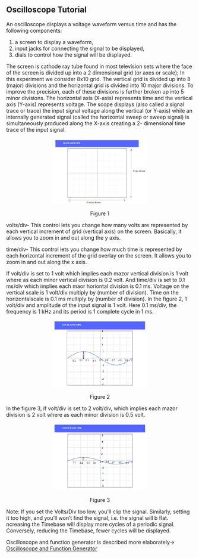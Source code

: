 ## Oscilloscope Tutorial

An oscilloscope displays a voltage waveform versus time and has the following components:
1. a screen to display a waveform,
2. input jacks for connecting the signal to be displayed,
3. dials to control how the signal will be displayed.


The screen is cathode ray tube found in most television sets where the face of the screen is divided up into a 2 dimensional grid (or axes or scale); In this experiment we consider 8x10 grid. The vertical grid is divided up into 8 (major) divisions and the horizontal grid is divided into 10 major divisions. To improve the precision, each of these divisions is further broken up into 5 minor divisions. The horizontal axis (X-axis) represents time and the vertical axis (Y-axis) represents voltage. The scope displays (also called a signal trace or trace) the input signal voltage along the vertical (or Y-axis) while an internally generated signal (called the horizontal sweep or sweep signal) is simultaneously produced along the X-axis creating a 2- dimensional time trace of the input signal.

<div align="center">
<img src="images/oscilloscope.png" width="50%">
<p>Figure 1</p>
</div>

volts/div- This control lets you change how many volts are represented by each vertical increment of grid (vertical axis) on the screen. Basically, it allows you to zoom in and out along the y axis.

time/div- This control lets you change how much time is represented by each horizontal increment of the grid overlay on the screen. It allows you to zoom in and out along the x axis.

If volt/div is set to 1 volt which implies each mazor vertical division is 1 volt where as each minor vertical division is 0.2 volt. And time/div is set to 0.1 ms/div which implies each maor horiontal division is 0.1 ms. Voltage on the vertical scale is 1 volt/div multiply by (number of division). Time on the horizontalscale is 0.1 ms multiply by (number of division). In the figure 2, 1 volt/div and amplitude of the input signal is 1 volt. Here 0.1 ms/div, the frequency is 1 kHz and its period is 1 complete cycle in 1 ms.


<div align="center">
<img src="images/oscilloscope_1vd.png" width="50%">
<p>Figure 2</p>
</div>


In the figure 3, if volt/div is set to 2 volt/div, which implies each mazor division is 2 volt where as each minor division is 0.5 volt.

<div align="center">
<img src="images/oscilloscope_2vd.png" width="50%">
<p>Figure 3</p>
</div>

Note: If you set the Volts/Div too low, you’ll clip the signal. Similarly, setting it too high, and you’ll won’t find the signal, i.e. the signal will b flat. ncreasing the Timebase will display more cycles of a periodic signal. Conversely, reducing the Timebase, fewer cycles will be displayed.

Oscilloscope and function generator is described more elaborately->
[Oscilloscope and Function Generator](http://vlabs.iitkgp.ac.in/aec/exp5/content/Oscilloscope%20Tutorial_schmitt.pdf)